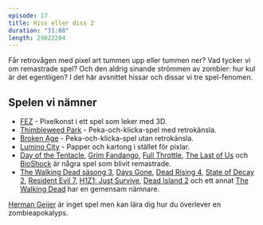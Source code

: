 ```yaml
---
episode: 17
title: Hiss eller diss 2
duration: "31:08"
length: 29822204
---
```


Får retrovågen med pixel art tummen upp eller tummen ner? Vad tycker vi om remastrade spel? Och den aldrig sinande strömmen av zombier: hur kul är det egentligen? I det här avsnittet hissar och dissar vi tre spel-fenomen.

## Spelen vi nämner

* [FEZ](http://fezgame.com) - Pixelkonst i ett spel som leker med 3D.
* [Thimbleweed Park](https://thimbleweedpark.com) - Peka-och-klicka-spel med retrokänsla.
* [Broken Age](http://brokenagegame.com) - Peka-och-klicka-spel utan retrokänsla.
* [Lumino City](http://www.luminocitygame.com/) - Papper och kartong i stället för pixlar.
* [Day of the Tentacle](https://www.doublefine.com/games/day-of-the-tentacle-remastered), [Grim Fandango](http://www.grimremastered.com/), [Full Throttle](http://www.doublefine.com/news/comments/announcing_full_throttle_remastered), [The Last of Us](http://www.thelastofus.playstation.com/) och [BioShock](http://www.bioshockgame.com/) är några spel som blivit remastrade.
* [The Walking Dead säsong 3](https://telltale.com/series/the-walking-dead-a-new-frontier/), [Days Gone](https://www.playstation.com/sv-se/games/days-gone/), [Dead Rising 4](https://www.microsoft.com/sv-se/p/dead-rising-4/c2jdclllbk1w), [State of Decay 2](https://undeadlabs.com/stateofdecay/), [Resident Evil 7](http://www.capcom.co.jp/residentevil7/), [H1Z1: Just Survive](https://www.h1z1.com/just-survive/home), [Dead Island 2](https://en.wikipedia.org/wiki/Dead_Island_2) och ett annat [The Walking Dead](http://www.starbreeze.com/games/overkills-the-walking-dead/) har en gemensam nämnare.

[Herman Geijer](https://sv.wikipedia.org/wiki/Herman_Geijer_(f%C3%B6rfattare)) är inget spel men kan lära dig hur du överlever en zombieapokalyps.

